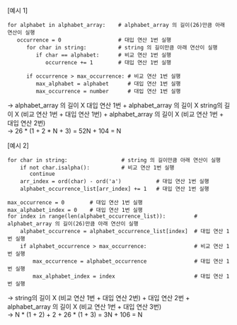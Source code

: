 [예시 1]
```
for alphabet in alphabet_array:    # alphabet_array 의 길이(26)만큼 아래 연산이 실행
   occurrence = 0                  # 대입 연산 1번 실행
      for char in string:          # string 의 길이만큼 아래 연산이 실행
         if char == alphabet:      # 비교 연산 1번 실행
            occurrence += 1        # 대입 연산 1번 실행

      if occurrence > max_occurrence: # 비교 연산 1번 실행
         max_alphabet = alphabet      # 대입 연산 1번 실행
         max_occurrence = number      # 대입 연산 1번 실행
```
-> alphabet_array 의 길이 X 대입 연산 1번 + alphabet_array 의 길이 X string의 길이 X (비교 연산 1번 + 대입 연산 1번) + alphabet_array 의 길이 X (비교 연산 1번 + 대입 연산 2번) <br/>
-> 26 * (1 + 2 * N + 3) = 52N + 104 = N<br/>

[예시 2]
```
for char in string:                 # string 의 길이만큼 아래 연산이 실행
    if not char.isalpha():          # 비교 연산 1번 실행
       continue
    arr_index = ord(char) - ord('a')           # 대입 연산 1번 실행
    alphabet_occurrence_list[arr_index] += 1   # 대입 연산 1번 실행

max_occurrence = 0        # 대입 연산 1번 실행
max_alphabet_index = 0    # 대입 연산 1번 실행
for index in range(len(alphabet_occurrence_list)):         # alphabet_array 의 길이(26)만큼 아래 연산이 실행
    alphabet_occurrence = alphabet_occurrence_list[index]  # 대입 연산 1번 실행
    if alphabet_occurrence > max_occurrence:               # 비교 연산 1번 실행
        max_occurrence = alphabet_occurrence               # 대입 연산 1번 실행
        max_alphabet_index = index                         # 대입 연산 1번 실행
```
-> string의 길이 X  (비교 연산 1번 + 대입 연산 2번) + 대입 연산 2번 + alphabet_array 의 길이 X (비교 연산 1번 + 대입 연산 3번)<br/>
-> N * (1 + 2) + 2 + 26 * (1 + 3) = 3N + 106 = N<br/>


